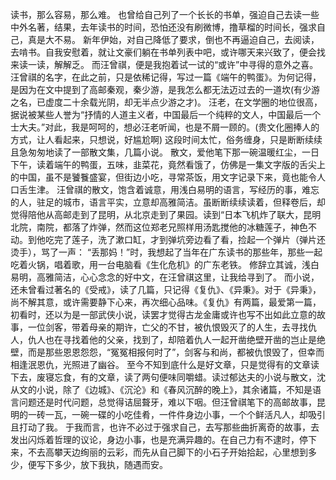 读书，那么容易，那么难。
也曾给自己列了一个长长的书单，强迫自己去读一些中外名著，结果，去年读书的时间，恐怕还没有刷微博，撸草榴的时间长，强求自己，真是大不易。
新年伊始，对自己降低了要求，倒也不再逼迫自己，去阅读，去啃书。自我安慰着，就让文豪们躺在书单列表中吧，或许哪天来兴致了，便会找来读一读，解解乏。
而汪曾祺，便是我抱着试一试的“或许”中寻得的意外之喜。
汪曾祺的名字，在此之前，只是依稀记得，写过一篇《端午的鸭蛋》。为何记得，是因为在文中提到了高邮秦观，秦少游，是我怎么都无法迈过去的一道坎(有少游之名，已虚度二十余载光阴，却无半点少游之才)。
汪老，在文学圈的地位很高，据说被某些人誉为“抒情的人道主义者，中国最后一个纯粹的文人，中国最后一个士大夫。”对此，我是呵呵的，想必汪老听闻，也是不屑一顾的。(贵文化圈捧人的方式，让人看起来，只想说，好尴尬啊)
这段时间太忙，俗务缠身，只是断断续续且急匆匆地读了一部散文集，几篇小说。
散文，爱他笔下那一碗温暖红尘，一日下午，读着端午的鸭蛋，五味，韭菜花，竟然看饿了，仿佛是一集文字版的舌尖上的中国，虽不是饕餮盛宴，但街边小吃，寻常茶饭，用文字记录下来，竟也能令人口舌生津。
汪曾祺的散文，饱含着诚意，用浅白易明的语言，写经历的事，难忘的人，驻足的城市，语言平实，立意却高雅简洁。虽断断续续读着，但释卷后，却觉得陪他从高邮走到了昆明，从北京走到了果园。读到“日本飞机炸了联大，昆明北院，南院，都落了炸弹，然而这位郑老兄照样用汤匙搅他的冰糖莲子，神色不动。到他吃完了莲子，洗了漱口缸，才到弹坑旁边看了看，捡起一个弹片（弹片还烫手），骂了一声： “丢那妈！”时，我想起了当年在广东读书的那些年，那些一起吃着火锅，唱着歌，用一台电脑看《生化危机》的广东老铁。
修辞立其诚，浅白易明，高雅简洁，心心念念的好中文，在汪曾祺这里，让我给寻到了。
而小说，还未曾看过著名的《受戒》，读了几篇，只记得《复仇》、《异秉》。对于《异秉》，尚不解其意，或许需要静下心来，再次细心品味。《复仇》有两篇，最爱第一篇，初看时，还以为是一部武侠小说，读罢才觉得古龙金庸或许也写不出如此立意的故事，一位剑客，带着母亲的期许，亡父的不甘，被仇恨毁灭了的人生，去寻找仇人，仇人也在寻找着他的父亲，找到了，却陪着仇人一起开凿绝壁开凿的岂止是绝壁，而是那些恩恩怨怨，“冤冤相报何时了”，剑客与和尚，都被仇恨毁了，但幸而相逢泯恩仇，光照进了幽谷。
至今不知到底什么是好文章，只是觉得有的文章读下去，废寝忘食，有的文章，读了两句便味同嚼蜡。读过郁达夫的小说与散文，沈从文的小说，除了《边城》、《沉沦》和《春风沉醉的晚上》，其余诸篇，不知是语言问题还是时代问题，总觉得诘屈聱牙，难以下咽。但汪曾祺笔下的高邮故事，昆明的一砖一瓦，一碗一碟的小吃佳肴，一件件身边小事，一个个鲜活凡人，却吸引且打动了我。
于我而言，也许不必过于强求自己，去写那些曲折离奇的故事，去发出闪烁着哲理的议论，身边小事，也是充满异趣的。在自己力有不逮时，停下来，不去高攀天边绚丽的云彩，而先从自己脚下的小石子开始拾起，心里想到多少，便写下多少，放下我执，随遇而安。
